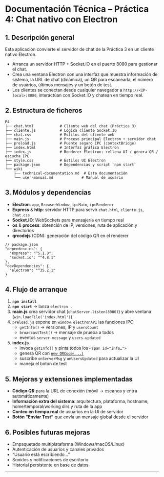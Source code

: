 # Documentación Técnica – Práctica 4: Chat nativo con Electron

## 1. Descripción general  
Esta aplicación convierte el servidor de chat de la Práctica 3 en un cliente nativo Electron.  
- Arranca un servidor HTTP + Socket.IO en el puerto 8080 para gestionar el chat.  
- Crea una ventana Electron con una interfaz que muestra información de sistema, la URL de chat (dinámica), un QR para escanearla, el número de usuarios, últimos mensajes y un botón de test.  
- Los clientes se conectan desde cualquier navegador a `http://<IP-local>:8080`, interactúan con Socket.IO y chatean en tiempo real.

## 2. Estructura de ficheros  
```
P4
├── chat.html            # Cliente web del chat (Práctica 3)
├── cliente.js           # Lógica cliente Socket.IO
├── chat.css             # Estilos del cliente web
├── main.js              # Proceso principal Electron + servidor chat
├── preload.js           # Puente seguro IPC (contextBridge)
├── index.html           # Interfaz gráfica Electron
├── index.js             # Renderer Electron: rellena UI / genera QR / escucha IPC
├── style.css            # Estilos UI Electron
├── package.json         # Dependencias y script `npm start`
└── wiki
    ├── technical-documentation.md  # Esta documentación
    └── user-manual.md             # Manual de usuario
```

## 3. Módulos y dependencias  
- **Electron**: `app`, `BrowserWindow`, `ipcMain`, `ipcRenderer`  
- **Express** & **http**: servidor HTTP para servir `chat.html`, `cliente.js`, `chat.css`  
- **Socket.IO**: WebSockets para mensajería en tiempo real  
- **os** & **process**: obtención de IP, versiones, ruta de aplicación y directorios  
- **qrcodejs** (CDN): generación del código QR en el renderer

```jsonc
// package.json
"dependencies": {
  "express": "^5.1.0",
  "socket.io": "^4.8.1"
},
"devDependencies": {
  "electron": "^35.2.1"
}
```

## 4. Flujo de arranque  
1. **`npm install`**  
2. **`npm start`** → lanza `electron .`  
3. **main.js** crea servidor chat (`chatServer.listen(8080)`) y abre ventana (`win.loadFile('index.html')`).  
4. `preload.js` expone en `window.electronAPI` las funciones IPC:
   - `getInfo()` → versiones, IP y `usersCount`
   - `broadcastTest()` → mensaje de prueba a todos
   - eventos `server-message` y `users-updated`
5. **index.js**  
   - invoca `getInfo()` y pinta todos los `<span id="info…">`  
   - genera QR con [`new QRCode(...)`](https://github.com/davidshimjs/qrcodejs)  
   - suscribe `onServerMsg` y `onUsersUpdated` para actualizar la UI  
   - maneja el botón de test


## 5. Mejoras y extensiones implementadas  
- **Código QR** para la URL de conexión (móvil → escanea y entra automáticamente)  
- **Información extra del sistema**: arquitectura, plataforma, hostname, home/temporal/working dirs y ruta de la app  
- **Conteo en tiempo real** de usuarios en la UI de servidor  
- **Botón “Enviar Test”** que envía un mensaje global desde el servidor

## 6. Posibles futuras mejoras  
- Empaquetado multiplataforma (Windows/macOS/Linux)  
- Autenticación de usuarios y canales privados  
- “Usuario está escribiendo…”  
- Sonidos y notificaciones de escritorio  
- Historial persistente en base de datos  

---
